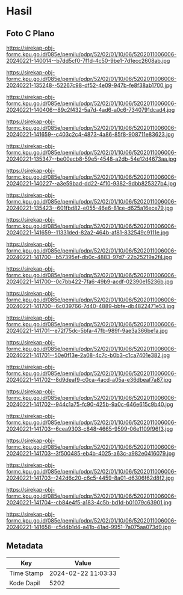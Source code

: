 # Hasil

## Foto C Plano

https://sirekap-obj-formc.kpu.go.id/085e/pemilu/pdpr/52/02/01/10/06/5202011006006-20240221-140014--b7dd5cf0-7f1d-4c50-9be1-7d1ecc2608ab.jpg

https://sirekap-obj-formc.kpu.go.id/085e/pemilu/pdpr/52/02/01/10/06/5202011006006-20240221-135248--52267c98-df52-4e09-947b-fe8f38ab1700.jpg

https://sirekap-obj-formc.kpu.go.id/085e/pemilu/pdpr/52/02/01/10/06/5202011006006-20240221-140406--89c2f432-5a7d-4ad6-a0c6-7340791dcad4.jpg

https://sirekap-obj-formc.kpu.go.id/085e/pemilu/pdpr/52/02/01/10/06/5202011006006-20240221-141659--c403c2c4-4873-4a86-85f8-908711e83623.jpg

https://sirekap-obj-formc.kpu.go.id/085e/pemilu/pdpr/52/02/01/10/06/5202011006006-20240221-135347--be00ecb8-59e5-4548-a2db-54e12d4673aa.jpg

https://sirekap-obj-formc.kpu.go.id/085e/pemilu/pdpr/52/02/01/10/06/5202011006006-20240221-140227--a3e59bad-dd22-4f10-9382-9dbb825327b4.jpg

https://sirekap-obj-formc.kpu.go.id/085e/pemilu/pdpr/52/02/01/10/06/5202011006006-20240221-135423--601fbd82-e055-46e6-81ce-d625a16ece79.jpg

https://sirekap-obj-formc.kpu.go.id/085e/pemilu/pdpr/52/02/01/10/06/5202011006006-20240221-141659--11331ded-82a2-464b-af81-832549c9111e.jpg

https://sirekap-obj-formc.kpu.go.id/085e/pemilu/pdpr/52/02/01/10/06/5202011006006-20240221-141700--b57395ef-db0c-4883-97d7-22b25219a2f4.jpg

https://sirekap-obj-formc.kpu.go.id/085e/pemilu/pdpr/52/02/01/10/06/5202011006006-20240221-141700--0c7bb422-7fa6-49b9-acdf-02390e15236b.jpg

https://sirekap-obj-formc.kpu.go.id/085e/pemilu/pdpr/52/02/01/10/06/5202011006006-20240221-141700--6c039766-7d40-4889-bbfe-db4822471e53.jpg

https://sirekap-obj-formc.kpu.go.id/085e/pemilu/pdpr/52/02/01/10/06/5202011006006-20240221-141701--e72f75dc-5bfa-47fb-989f-9ae3a366be1a.jpg

https://sirekap-obj-formc.kpu.go.id/085e/pemilu/pdpr/52/02/01/10/06/5202011006006-20240221-141701--50e0f13e-2a08-4c7c-b0b3-c1ca7401e382.jpg

https://sirekap-obj-formc.kpu.go.id/085e/pemilu/pdpr/52/02/01/10/06/5202011006006-20240221-141702--8d9deaf9-c0ca-4acd-a05a-e36dbeaf7a87.jpg

https://sirekap-obj-formc.kpu.go.id/085e/pemilu/pdpr/52/02/01/10/06/5202011006006-20240221-141702--944c1a75-fc90-425b-9a0c-646e615c9b40.jpg

https://sirekap-obj-formc.kpu.go.id/085e/pemilu/pdpr/52/02/01/10/06/5202011006006-20240221-141703--6cea9303-c848-4665-9599-06e1109f96f3.jpg

https://sirekap-obj-formc.kpu.go.id/085e/pemilu/pdpr/52/02/01/10/06/5202011006006-20240221-141703--3f500485-eb4b-4025-a63c-a982e0416079.jpg

https://sirekap-obj-formc.kpu.go.id/085e/pemilu/pdpr/52/02/01/10/06/5202011006006-20240221-141703--242d6c20-c6c5-4459-8a01-d6306f62d8f2.jpg

https://sirekap-obj-formc.kpu.go.id/085e/pemilu/pdpr/52/02/01/10/06/5202011006006-20240221-141704--cb84e4f5-a183-4c5b-bd1d-b01079c63901.jpg

https://sirekap-obj-formc.kpu.go.id/085e/pemilu/pdpr/52/02/01/10/06/5202011006006-20240221-141658--c5d4b1d4-a41b-41ad-9951-7a075aa073d9.jpg


## Metadata

| Key        | Value               |
| ---------- | ------------------- |
| Time Stamp | 2024-02-22 11:03:33 |
| Kode Dapil | 5202                |



